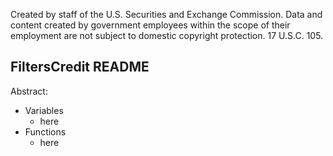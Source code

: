 ﻿Created by staff of the U.S. Securities and Exchange Commission.
Data and content created by government employees within the scope of their employment are not subject to domestic copyright protection. 17 U.S.C. 105.

## FiltersCredit README
Abstract:

 - Variables
	 - here
 - Functions
	 - here

